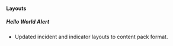 
#### Layouts
##### Hello World Alert
 - Updated incident and indicator layouts to content pack format.